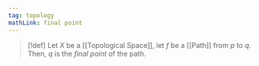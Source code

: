 ```yaml
---
tag: topology
mathLink: final point
---
```

>[!def]
>Let $X$ be a [[Topological Space]], let $f$ be a [[Path]] from $p$ to $q$. Then, $q$ is the *final point* of the path.
